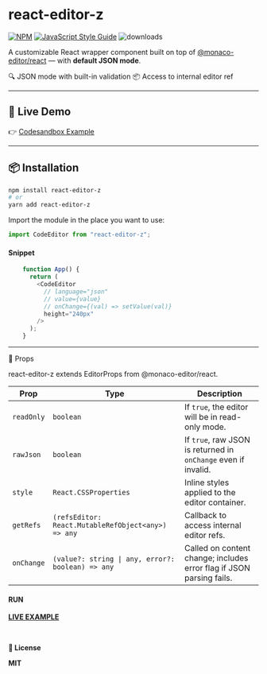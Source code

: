 # react-editor-z

[![NPM](https://img.shields.io/npm/v/react-editor-z.svg)](https://www.npmjs.com/package/react-editor-z)
[![JavaScript Style Guide](https://img.shields.io/badge/code_style-standard-brightgreen.svg)](https://standardjs.com)
![downloads](https://img.shields.io/npm/dt/react-editor-z.svg)

A customizable React wrapper component built on top of [@monaco-editor/react](https://www.npmjs.com/package/@monaco-editor/react) — with **default JSON mode**.

🔍 JSON mode with built-in validation
📦 Access to internal editor ref

---

## 🚀 Live Demo

👉 [Codesandbox Example](https://codesandbox.io/p/sandbox/cdl2fd)

---

## 📦 Installation

```bash
npm install react-editor-z
# or
yarn add react-editor-z
```

Import the module in the place you want to use:
```js
import CodeEditor from "react-editor-z";

```
#### Snippet
```js
    function App() {
      return (
        <CodeEditor
          // language="json"
          // value={value}
          // onChange={(val) => setValue(val)}
          height="240px"
        />
      );
    }
```
---

🔧 Props

react-editor-z extends EditorProps from @monaco-editor/react.

| Prop       | Type                                               | Description                                                          |
| ---------- | -------------------------------------------------- | -------------------------------------------------------------------- |
| `readOnly` | `boolean`                                          | If `true`, the editor will be in read-only mode.                     |
| `rawJson`  | `boolean`                                          | If `true`, raw JSON is returned in `onChange` even if invalid.       |
| `style`    | `React.CSSProperties`                              | Inline styles applied to the editor container.                       |
| `getRefs`  | `(refsEditor: React.MutableRefObject<any>) => any` | Callback to access internal editor refs.                             |
| `onChange` | `(value?: string \| any, error?: boolean) => any`  | Called on content change; includes error flag if JSON parsing fails. |


#### RUN

<b><a href="https://codesandbox.io/p/sandbox/cdl2fd">LIVE EXAMPLE</a>

<br />

📝 License

MIT